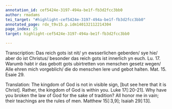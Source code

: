 ```yaml
---
annotation_id: cef5424e-3197-494a-be1f-fb3d2fcc3bb0
author: rmadams
tei_target: "#highlight-cef5424e-3197-494a-be1f-fb3d2fcc3bb0"
annotated_page: rdx_t9v15.p.idm140132112214304
page_index: 25
target: highlight-cef5424e-3197-494a-be1f-fb3d2fcc3bb0

---
```

Transcription: Das reich gots ist nit/ yn ewsserlichen geberden/ sye hie/ aber do ist Christus/ besonder das reich gots ist innerlich yn euch. Lu. 17.
Warumb habt ir das gebott gots ubirtretten von menschen gesetz
wegen/ Alle ehren mich vorgeblich/ die do menschen lere und gebot
halten. Mat. 15. Esaie 29.

Translation: The kingdom of God is not in visible sign, [but see here that it is Christ]. Rather, the kingdom of God is within you. Luke 17[:20-21]. Why have
you broken the law of God for the sake of tradition? All honor me in vain;
their teachings are the rules of men. Matthew 15[:3,9]; Isaiah 29[:13].
